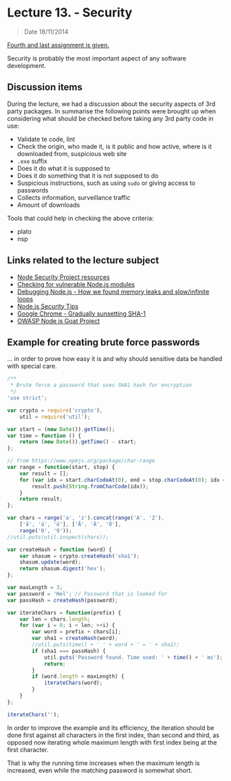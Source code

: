 # Lecture 13. - Security

> Date 18/11/2014


[Fourth and last assignment is given.](../assignments/2014-11-18.md)

Security is probably the most important aspect of any software development.

## Discussion items

During the lecture, we had a discussion about the security aspects of 3rd party packages. In summarise the following points were brought up when considering what should be checked before taking any 3rd party code in use:

* Validate te code, lint
* Check the origin, who made it, is it public and how active, where is it downloaded from, suspicious web site
* `.exe` suffix
* Does it do what it is supposed to
* Does it do something that it is not supposed to do
* Suspicious instructions, such as using `sudo` or giving access to passwords
* Collects information, surveillance traffic
* Amount of downloads

Tools that could help in checking the above criteria:

* plato
* nsp

## Links related to the lecture subject

* [Node Security Project resources](https://nodesecurity.io/resources "Talks, blog posts, articles and papers that are about or tangentially related to node.js security")
* [Checking for vulnerable Node.js modules](http://nodeexamples.com/2014/08/16/checking-for-vulnerable-node-js-modules/ "Checking for vulnerable Node.js modules")
* [Debugging Node.js - How we found memory leaks and slow/infinite loops](https://medium.com/@Philmod/debugging-node-js-29b2097df36c "Debugging Node.js")
* [Node.js Security Tips](https://blog.codeship.com/node-js-security-tips/ "Node.js Security Tips")
* [Google Chrome - Gradually sunsetting SHA-1](http://googleonlinesecurity.blogspot.fi/2014/09/gradually-sunsetting-sha-1.html "Gradually sunsetting SHA-1")
* [OWASP Node js Goat Project](https://www.owasp.org/index.php/OWASP_Node_js_Goat_Project)


## Example for creating brute force passwords

... in order to prove how easy it is and why should sensitive data be handled with special care.

```js
/**
 * Brute force a password that uses SHA1 hash for encryption
 */
'use strict';

var crypto = require('crypto'),
	util = require('util');

var start = (new Date()).getTime();
var time = function () {
	return (new Date()).getTime() - start;
};

// from https://www.npmjs.org/package/char-range
var range = function(start, stop) {
	var result = [];
	for (var idx = start.charCodeAt(0), end = stop.charCodeAt(0); idx <= end; ++idx) {
		result.push(String.fromCharCode(idx));
	}
	return result;
};

var chars = range('a', 'z').concat(range('A', 'Z'),
	['å', 'ä', 'ö'], ['Å', 'Ä', 'Ö'],
	range('0', '9'));
//util.puts(util.inspect(chars));

var createHash = function (word) {
	var shasum = crypto.createHash('sha1');
	shasum.update(word);
	return shasum.digest('hex');
};

var maxLength = 3;
var password = 'Hel'; // Password that is looked for
var passHash = createHash(password);

var iterateChars = function(prefix) {
	var len = chars.length;
	for (var i = 0; i < len; ++i) {
		var word = prefix + chars[i];
		var sha1 = createHash(word);
		//util.puts(time() + ' ' + word + ' = ' + sha1);
		if (sha1 === passHash) {
			util.puts('Password found. Time used: ' + time() + ' ms');
			return;
		}
		if (word.length < maxLength) {
			iterateChars(word);
		}
	}
};

iterateChars('');
```

In order to improve the example and its efficiency, the iteration should be done
first against all characters in the first index, than second and third, as opposed now
iterating whole maximum length with first index being at the first character.

That is why the running time increases when the maximum length is increased, even
while the matching password is somewhat short.
